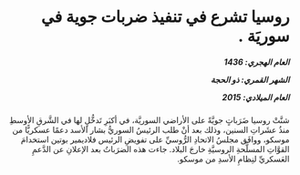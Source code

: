 <h1 dir="rtl">روسيا تشرع في تنفيذ ضربات جوية في سوريَة .</h1>

<h5 dir="rtl">العام الهجري:  1436

الشهر القمري: ذو الحجة

العام الميلادي: 2015</h5>

<p dir="rtl">شنَّتْ روسيا ضَرَباتٍ جويَّةً على الأراضي السوريَّة، في أكبَرِ تَدخُّلٍ لها في الشَّرقِ الأوسطِ منذُ عشَراتِ السنين، وذلك بعد أنْ طلب الرئيسُ السوريُّ بشار الأسد دعمًا عسكريًّا من موسكو، ووافَق مجلسُ الاتحادِ الرُّوسيِّ على تفويضِ الرئيس فلاديمير بوتين استخدامَ القوَّاتِ المسلَّحةِ الروسيَّةِ خارجَ البلاد. جاءت هذه الضرَباتُ بعد الإعلانِ عن الدَّعمِ العَسكريِّ لنِظامِ الأسدِ من موسكو.</p></br>
